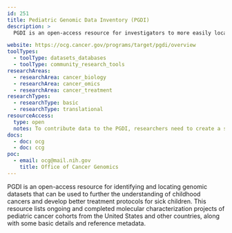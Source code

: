 ```yaml
---
id: 251
title: Pediatric Genomic Data Inventory (PGDI)
description: >
  PGDI is an open-access resource for investigators to more easily locate molecular characterization projects of pediatric cancer cohorts being generated globally.

website: https://ocg.cancer.gov/programs/target/pgdi/overview
toolTypes:
  - toolType: datasets_databases
  - toolType: community_research_tools
researchAreas:
  - researchArea: cancer_biology
  - researchArea: cancer_omics
  - researchArea: cancer_treatment
researchTypes:
  - researchType: basic
  - researchType: translational
resourceAccess:
  type: open
  notes: To contribute data to the PGDI, researchers need to create a secure submitter account through the PGDI Contributor Application at ocg.cancer.gov/programs/target/pgdi/contributor-application.
docs:
  - doc: ocg
  - doc: ccg
poc:
  - email: ocg@mail.nih.gov
    title: Office of Cancer Genomics
---
```

PGDI is an open-access resource for identifying and locating genomic datasets that can be used to further the understanding of childhood cancers and develop better treatment protocols for sick children. This resource lists ongoing and completed molecular characterization projects of pediatric cancer cohorts from the United States and other countries, along with some basic details and reference metadata.
